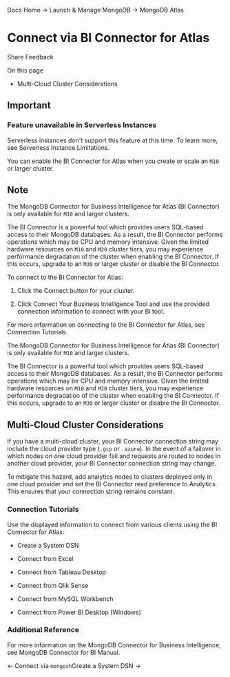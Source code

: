 Docs Home → Launch & Manage MongoDB → MongoDB Atlas

# Connect via BI Connector for Atlas

Share Feedback

On this page

  * Multi-Cloud Cluster Considerations

## Important

### Feature unavailable in Serverless Instances

Serverless instances don't support this feature at this time. To learn more,
see Serverless Instance Limitations.

You can enable the BI Connector for Atlas when you create or scale an `M10` or
larger cluster.

## Note

The MongoDB Connector for Business Intelligence for Atlas (BI Connector) is
only available for `M10` and larger clusters.

The BI Connector is a powerful tool which provides users SQL-based access to
their MongoDB databases. As a result, the BI Connector performs operations
which may be CPU and memory intensive. Given the limited hardware resources on
`M10` and `M20` cluster tiers, you may experience performance degradation of
the cluster when enabling the BI Connector. If this occurs, upgrade to an
`M30` or larger cluster or disable the BI Connector.

To connect to the BI Connector for Atlas:

  1. Click the Connect button for your cluster.

  2. Click Connect Your Business Intelligence Tool and use the provided connection information to connect with your BI tool.

For more information on connecting to the BI Connector for Atlas, see
Connection Tutorials.

The MongoDB Connector for Business Intelligence for Atlas (BI Connector) is
only available for `M10` and larger clusters.

The BI Connector is a powerful tool which provides users SQL-based access to
their MongoDB databases. As a result, the BI Connector performs operations
which may be CPU and memory intensive. Given the limited hardware resources on
`M10` and `M20` cluster tiers, you may experience performance degradation of
the cluster when enabling the BI Connector. If this occurs, upgrade to an
`M30` or larger cluster or disable the BI Connector.

## Multi-Cloud Cluster Considerations

If you have a multi-cloud cluster, your BI Connector connection string may
include the cloud provider type (`.gcp` or `.azure`). In the event of a
failover in which nodes on one cloud provider fail and requests are routed to
nodes in another cloud provider, your BI Connector connection string may
change.

To mitigate this hazard, add analytics nodes to clusters deployed only in one
cloud provider and set the BI Connector read preference to Analytics. This
ensures that your connection string remains constant.

### Connection Tutorials

Use the displayed information to connect from various clients using the BI
Connector for Atlas:

  * Create a System DSN

  * Connect from Excel

  * Connect from Tableau Desktop

  * Connect from Qlik Sense

  * Connect from MySQL Workbench

  * Connect from Power BI Desktop (Windows)

### Additional Reference

For more information on the MongoDB Connector for Business Intelligence, see
MongoDB Connector for BI Manual.

← Connect via `mongosh`Create a System DSN →

